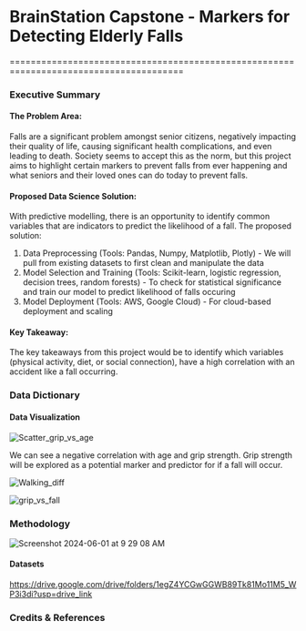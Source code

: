# BrainStation Capstone - Markers for Detecting Elderly Falls
=======================================================================================

### Executive Summary

#### The Problem Area: 
Falls are a significant problem amongst senior citizens, negatively impacting their quality of life, causing significant health complications, and even leading to death. Society seems to accept this as the norm, but this project aims to highlight certain markers to prevent falls from ever happening and what seniors and their loved ones can do today to prevent falls. 

#### Proposed Data Science Solution:
With predictive modelling, there is an opportunity to identify common variables that are indicators to predict the likelihood of a fall. The proposed solution:
1) Data Preprocessing (Tools: Pandas, Numpy, Matplotlib, Plotly) - We will pull from existing datasets to first clean and manipulate the data
2) Model Selection and Training (Tools: Scikit-learn, logistic regression, decision trees, random forests) - To check for statistical significance and train our model to predict likelihood of falls occuring
3) Model Deployment (Tools: AWS, Google Cloud) - For cloud-based deployment and scaling

#### Key Takeaway:
The key takeaways from this project would be to identify which variables (physical activity, diet, or social connection), have a high correlation with an accident like a fall occurring. 

### Data Dictionary



#### Data Visualization

![Scatter_grip_vs_age](https://github.com/timpengg/bstn_capstone_Apr2024/assets/124457182/44388a22-75dc-4a2b-8fe8-10ec7665f948)

We can see a negative correlation with age and grip strength. Grip strength will be explored as a potential marker and predictor for if a fall will occur. 

![Walking_diff](https://github.com/timpengg/bstn_capstone_Apr2024/assets/124457182/eb42445e-e5c1-47c9-9c7e-dae6fd42a6f0)

![grip_vs_fall](https://github.com/timpengg/bstn_capstone_Apr2024/assets/124457182/e677acf4-2632-4625-993f-fd765c5c8a37)


### Methodology

![Screenshot 2024-06-01 at 9 29 08 AM](https://github.com/timpengg/bstn_capstone_Apr2024/assets/124457182/c2fc3fa9-7ee7-4d5d-a6bd-88fad1a0d3b2)


#### Datasets

https://drive.google.com/drive/folders/1egZ4YCGwGGWB89Tk81Mo11M5_WP3i3di?usp=drive_link

### Credits & References


